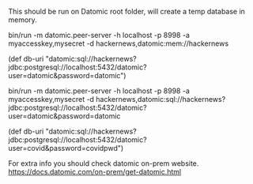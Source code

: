 This should be run on Datomic root folder, will create a temp database in memory.

bin/run -m datomic.peer-server -h localhost -p 8998 -a myaccesskey,mysecret -d hackernews,datomic:mem://hackernews


(def db-uri "datomic:sql://hackernews?jdbc:postgresql://localhost:5432/datomic?user=datomic&password=datomic")

bin/run -m datomic.peer-server -h localhost -p 8998 -a myaccesskey,mysecret -d hackernews,datomic:sql://hackernews?jdbc:postgresql://localhost:5432/datomic?user=datomic&password=datomic

(def db-uri "datomic:sql://hackernews?jdbc:postgresql://localhost:5432/datomic?user=covid&password=covidpwd")

For extra info you should check datomic on-prem website.
https://docs.datomic.com/on-prem/get-datomic.html